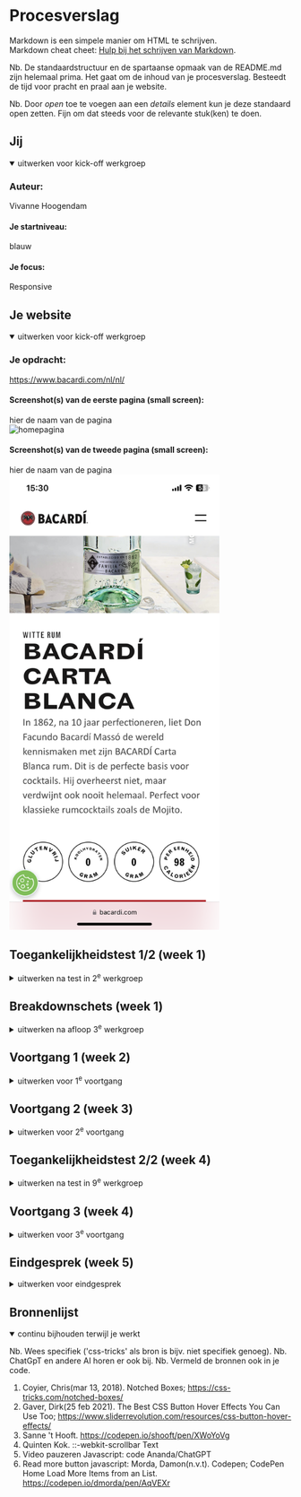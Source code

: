 # Procesverslag

Markdown is een simpele manier om HTML te schrijven.  
Markdown cheat cheet: [Hulp bij het schrijven van Markdown](https://github.com/adam-p/markdown-here/wiki/Markdown-Cheatsheet).

Nb. De standaardstructuur en de spartaanse opmaak van de README.md zijn helemaal prima. Het gaat om de inhoud van je procesverslag. Besteedt de tijd voor pracht en praal aan je website.

Nb. Door _open_ toe te voegen aan een _details_ element kun je deze standaard open zetten. Fijn om dat steeds voor de relevante stuk(ken) te doen.

## Jij

<details open>
  <summary>uitwerken voor kick-off werkgroep</summary>

### Auteur:

Vivanne Hoogendam

#### Je startniveau:

blauw

#### Je focus:

Responsive

</details>

## Je website

<details open>
  <summary>uitwerken voor kick-off werkgroep</summary>

### Je opdracht:

https://www.bacardi.com/nl/nl/

#### Screenshot(s) van de eerste pagina (small screen):

hier de naam van de pagina  
 <img src="readme-images/schermafbeelding1.PNG" width="375px" alt="homepagina">

#### Screenshot(s) van de tweede pagina (small screen):

hier de naam van de pagina  
 <img src="readme-images/schermafbeelding2.PNG" width="375px" alt="RUMpagina">

</details>

## Toegankelijkheidstest 1/2 (week 1)

<details>
  <summary>uitwerken na test in 2<sup>e</sup> werkgroep</summary>

### Bevindingen

</details>

## Breakdownschets (week 1)

<details>
  <summary>uitwerken na afloop 3<sup>e</sup> werkgroep</summary>

### de hele pagina:

<img src="./images/screenshotvolledigepagina.png" width="375px" alt="De header moet nog wel werken. De eerste sectie is bijna af. Mijn carousels moeten nog mooi gemaakt worden met css.De footer is redelijk af. De fonts staan er bijna allemaal goed in ik moet alleen de kleuren allemaal nog in properties zetten. En als laatst moet er ook nog een achtergrondkleur worden toegevoegd.">

### dynamisch deel (bijv menu):

<img src="images/readmefoto1000.png" width="375px" alt="RUMpagina">

### wellicht nog een dynamisch deel (bijv filter):

  <img src="./images/screenshotmeerweten.png" width="375px" alt="Ik heb na de eerste meeting de meer weten sectie kunnen uitwerken. De vormgeving is nog niet af maar hij staat er wel alvast in.">

</details>

## Voortgang 1 (week 2)

<details>
  <summary>uitwerken voor 1<sup>e</sup> voortgang</summary>

### Stand van zaken

- Ik heb doormiddel van oefeningen in de les mijn eerste section kunnen uitwerken met position relative en absolute. Zie screenshot hierboven.

-dropdown menu is me ook gelukt na de meeting. Alleen de vormgeving mist nog.

### Agenda voor meeting

samen met je groepje opstellen

| student 1      | student 2          | student 3    | student 4        |
| -------------- | ------------------ | ------------ | ---------------- |
| dit bespreken  | en dit             | en ik dit    | en dan ik dat    |
| en dat ook nog | dit als er tijd is | nog een punt | dit wil ik zeker |
| ...            | ...                | ...          | ...              |

### Verslag van meeting

hier na afloop snel de uitkomsten van de meeting vastleggen

- Dropdown menu uitwerking
- A11y Hide content kunnen toepassen voor de h1
- Meta data in de head tag aanpassen
- Border bottom/top gebruiken voor lijntjes onder tekst.

</details>

## Voortgang 2 (week 3)

<details>
  <summary>uitwerken voor 2<sup>e</sup> voortgang</summary>

### Stand van zaken

--> het uitwerken van een footer ging uiteindelijk veel makkelijker dan gedacht. Ik moet het niet ingewikkelder maken dan het is.

--> Ik ben de hamburger menu aan het uitstellen omdat ik niet weet waar ik moet beginnen.

--> Ik kan ondertussen wel inschatten wanneer ik wel en niet divs mag plaatsen.

--> Ik moet nogsteeds beginnen aan het responsive maken van mijn website

--> Tot nu toe gelukt en klaar: Footer, Nav bar (alleen niet klikbaar), de fonts zijn erin gezet, de eerste sectie is af (na het plaatsen van een gradient.)

wat wil ik graag weten?

-- Kan je makkelijk een gradient overlay boven een image plaatsen?

### Agenda voor meeting

samen met je groepje opstellen

| student 1                                                                                  | student 2                 | student 3                                                                                                     | student 4                                                                                |
| ------------------------------------------------------------------------------------------ | ------------------------- | ------------------------------------------------------------------------------------------------------------- | ---------------------------------------------------------------------------------------- |
| vraag 1: Ik wil graag bespreken hoe je een carasoul moet maken en knoppen bij de carousel? |                           | Kan je met css een gradient overlay geven aan een img? Of is het handiger om dat gewoon met photoshop te doen | Hoe kan ik ervoor zorgen dat de scroller eindeloos door loopt.                           |
| Video op 100% groot scherm krijgen                                                         | Wat vragen over animeren. | nog een punt                                                                                                  | Oplossing van probleem met het wijzigen van de volgorde waarin items worden weergegeven. |
| ...                                                                                        | ...                       | ...                                                                                                           | ...                                                                                      |

### Verslag van meeting

hier na afloop snel de uitkomsten van de meeting vastleggen

- punt 1
- punt 2
- nog een punt
- ...

</details>

## Toegankelijkheidstest 2/2 (week 4)

<details>
  <summary>uitwerken na test in 9<sup>e</sup> werkgroep</summary>

### Bevindingen

Lijst met je bevindingen die in de test naar voren kwamen (geef ook aan wat er verbeterd is):

</details>

## Voortgang 3 (week 4)

<details>
  <summary>uitwerken voor 3<sup>e</sup> voortgang</summary>

### Stand van zaken

hier dit ging goed & dit was lastig (neem ook screenshots op van delen van je website en code)

### Agenda voor meeting

samen met je groepje opstellen

| student 1                                                                                  | student 2                                                                 | student 3                                                 | student 4                                                                |
| ------------------------------------------------------------------------------------------ | ------------------------------------------------------------------------- | --------------------------------------------------------- | ------------------------------------------------------------------------ |
| vraag 1: hoe en of ik ::after moet gebruiken                                               |
| Vraag 1 :Hoe laat ik met een knop specifieke dingen naar voren komen                       | Vraag: hoe laat ik mijn nav animeren?                                     | Vraag2: hoe zorg ik ervoor dat de em losstaat van mn span | vraag 2: Wat zijn de beste dingen om toe te passen als je frontend kiest |
| vraag 2 (als genoeg tijd over): hoe zorg ik voor bepaalde animatie bij meer weten section. | vraag 2: mijn font dikte is net een beetje anders, font weight werkt niet | ...                                                       | ...                                                                      |

### Verslag van meeting

hier na afloop snel de uitkomsten van de meeting vastleggen

- Ik heb uitgelegd gekregen hoe ik de scrollbar aanspreek en kan stijlen.
- Ik heb de html has code voorgeschreven gekregen. En kan dit nu een soort van uitleggen en toepassen in mijn eigen code
- Video pauzeren kan ik aan Ananda vragen.

</details>

## Eindgesprek (week 5)

<details>
  <summary>uitwerken voor eindgesprek</summary>

### Je uitkomst - karakteristiek screenshots:

  <img src="readme-images/dummy-plaatje.jpg" width="375px" alt="uitomst opdracht 1">

### Dit ging goed/Heb ik geleerd:

Korte omschrijving met plaatjes

  <img src="readme-images/dummy-plaatje.jpg" width="375px" alt="top">

### Dit was lastig/Is niet gelukt:

Korte omschrijving met plaatjes

  <img src="readme-images/dummy-plaatje.jpg" width="375px" alt="bummer">
</details>

## Bronnenlijst

<details open>
  <summary>continu bijhouden terwijl je werkt</summary>

Nb. Wees specifiek ('css-tricks' als bron is bijv. niet specifiek genoeg).
Nb. ChatGpT en andere AI horen er ook bij.
Nb. Vermeld de bronnen ook in je code.

1. Coyier, Chris(mar 13, 2018). Notched Boxes; https://css-tricks.com/notched-boxes/
2. Gaver, Dirk(25 feb 2021). The Best CSS Button Hover Effects You Can Use Too; https://www.sliderrevolution.com/resources/css-button-hover-effects/
3. Sanne 't Hooft. https://codepen.io/shooft/pen/XWoYoVg
4. Quinten Kok. ::-webkit-scrollbar Text
5. Video pauzeren Javascript: code Ananda/ChatGPT
6. Read more button javascript: Morda, Damon(n.v.t). Codepen; CodePen Home Load More Items from an List. https://codepen.io/dmorda/pen/AqVEXr

</details>
